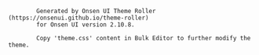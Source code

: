 
            Generated by Onsen UI Theme Roller (https://onsenui.github.io/theme-roller)
            for Onsen UI version 2.10.8.

            Copy 'theme.css' content in Bulk Editor to further modify the theme.